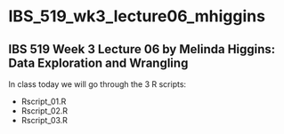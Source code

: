 # IBS_519_wk3_lecture06_mhiggins

## IBS 519 Week 3 Lecture 06 by Melinda Higgins: Data Exploration and Wrangling

In class today we will go through the 3 R scripts:

* Rscript_01.R
* Rscript_02.R
* Rscript_03.R

